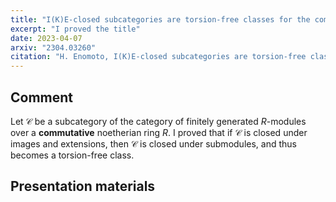 ```yaml
---
title: "I(K)E-closed subcategories are torsion-free classes for the commutative case"
excerpt: "I proved the title"
date: 2023-04-07
arxiv: "2304.03260"
citation: "H. Enomoto, I(K)E-closed subcategories are torsion-free classes for the commutative case, arXiv:2304.032608."
---
```


## Comment

Let $\mathcal{C}$ be a subcategory of the category of finitely generated $R$-modules over a **commutative** noetherian ring $R$. I proved that if $\mathcal{C}$ is closed under images and extensions, then $\mathcal{C}$ is closed under submodules, and thus becomes a torsion-free class.

## Presentation materials
